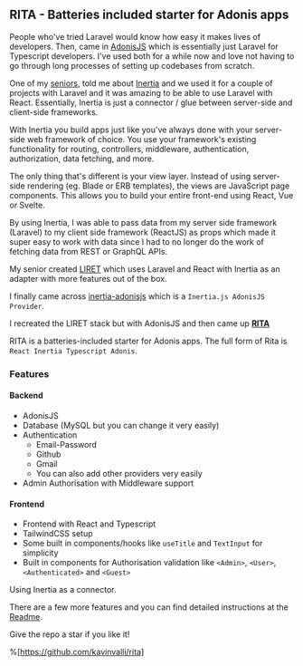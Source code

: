 ## RITA - Batteries included starter for Adonis apps

People who've tried Laravel would know how easy it makes lives of developers. Then, came in [AdonisJS](https://adonisjs.com/) which is essentially just Laravel for Typescript developers. I've used both for a while now and love not having to go through long processes of setting up codebases from scratch.

One of my [seniors](https://github.com/dotangad), told me about [Inertia](https://inertiajs.com/) and we used it for a couple of projects with Laravel and it was amazing to be able to use Laravel with React. Essentially, Inertia is just a connector / glue between server-side and client-side frameworks.


> 
With Inertia you build apps just like you've always done with your server-side web framework of choice. You use your framework's existing functionality for routing, controllers, middleware, authentication, authorization, data fetching, and more.


> 
The only thing that's different is your view layer. Instead of using server-side rendering (eg. Blade or ERB templates), the views are JavaScript page components. This allows you to build your entire front-end using React, Vue or Svelte.

By using Inertia, I was able to pass data from my server side framework (Laravel) to my client side framework (ReactJS) as props which made it super easy to work with data since I had to no longer do the work of fetching data from REST or GraphQL APIs.

My senior created [LIRET](https://github.com/dotangad/liret) which uses Laravel and React with Inertia as an adapter with more features out of the box.

I finally came across [inertia-adonisjs](https://github.com/eidellev/inertiajs-adonisjs) which is a `Inertia.js AdonisJS Provider`. 

I recreated the LIRET stack but with AdonisJS and then came up [**RITA**](https://github.com/kavinvalli/rita)

RITA is a batteries-included starter for Adonis apps. The full form of Rita is `React Inertia Typescript Adonis`.

### Features
#### Backend
- AdonisJS
- Database (MySQL but you can change it very easily)
- Authentication
    - Email-Password
    - Github
    - Gmail
    - You can also add other providers very easily
- Admin Authorisation with Middleware support

#### Frontend
- Frontend with React and Typescript
- TailwindCSS setup
- Some built in components/hooks like `useTitle` and `TextInput` for simplicity
- Built in components for Authorisation validation like `<Admin>`, `<User>`, `<Authenticated>` and `<Guest>`

Using Inertia as a connector.

There are a few more features and you can find detailed instructions at the [Readme](https://rita.kavin.me).

Give the repo a star if you like it!


%[https://github.com/kavinvalli/rita]